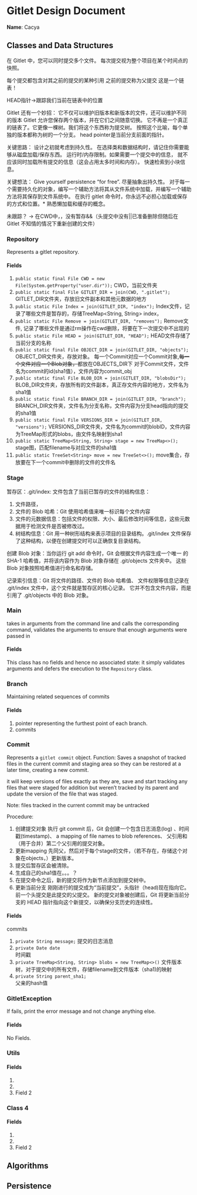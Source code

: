 # Gitlet Design Document

**Name**: Cacya

## Classes and Data Structures

在 Gitlet 中，您可以同时提交多个文件。
每次提交视为整个项目在某个时间点的快照。

每个提交都包含对其之前的提交的某种引用
之前的提交称为父提交
这是一个链表！

HEAD指针->跟踪我们当前在链表中的位置

Gitlet 还有一个妙招：
它不仅可以维护旧版本和新版本的文件，还可以维护不同的版本
Gitlet 允许您保存两个版本，并在它们之间随意切换。
它不再是一个真正的链表了。它更像一棵树。我们将这个东西称为提交树。
按照这个比喻，每个单独的版本都称为树的一个分支。
head pointer是当前分支前面的指针。

关键思路： 设计之初就考虑到持久性。
在选择类和数据结构时，请记住你需要能够从磁盘加载/保存东西。
运行时/内存限制。如果需要一个提交中的信息，
就不应该同时加载所有提交的信息（这会占用太多时间和内存）。
快速检索到小块信息。

关键想法： Give yourself persistence “for free”.
尽量抽象出持久性。
对于每一个需要持久化的对象，编写一个辅助方法将其从文件系统中加载，并编写一个辅助方法将其保存到文件系统中。
在执行 gitlet 命令时，你永远不必担心加载或保存的方式和位置。*
熟悉懒加载和缓存的概念。


未跟踪？ -> 在CWD中，，没有暂存&&（头提交中没有||已准备删除但随后在 Gitlet 不知情的情况下重新创建的文件）



### Repository
Represents a gitlet repository.

#### Fields

1. `public static final File CWD = new File(System.getProperty("user.dir"));`
   CWD，当前文件夹
2. `public static final File GITLET_DIR = join(CWD, ".gitlet");`
   GITLET_DIR文件夹，存放旧文件副本和其他元数据的地方
3. `public static File Index = join(GITLET_DIR, "index");`
   Index文件，记录了哪些文件是暂存的，存储TreeMap<String, String> index，
4. `public static File Remove = join(GITLET_DIR, "removes");`
   Remove文件, 记录了哪些文件是通过rm操作在cwd删除，将要在下一次提交中不出现的
5. `public static File HEAD = join(GITLET_DIR, "HEAD");`
   HEAD文件存储了当前分支的名称
6. `public static final File OBJECT_DIR = join(GITLET_DIR, "objects");`
   OBJECT_DIR文件夹，存放对象。
   每一个Commit对应一个Commit对象,~~每一个文件对应一个Blob对象，~~都放在OBJECTS_DIR下
   对于Commit文件，文件名为commit的id(sha1值），文件内容为commit_obj
7. `public static final File BLOB_DIR = join(GITLET_DIR, "blobsDir");`
    BLOB_DIR文件夹，存放所有的文件副本，真正存文件内容的地方，文件名为sha1值
8. `public static final File BRANCH_DIR = join(GITLET_DIR, "branch");`
    BRANCH_DIR文件夹，文件名为分支名称，文件内容为分支head指向的提交的sha1值
9. `public static final File VERSIONS_DIR = join(GITLET_DIR, "versions");`
    VERSIONS_DIR文件夹，文件名为commit的blobID，文件内容为TreeMap形式的blobs，由文件名映射到sha1
10. `public static TreeMap<String, String> stage = new TreeMap<>();`
    stage图，匹配filename与对应文件的sha1值
11. `public static TreeSet<String> move = new TreeSet<>();`
   move集合，存放要在下一个commit中删除的文件的文件名


   

### Stage
暂存区：.git/index: 文件包含了当前已暂存的文件的结构信息：
1. 文件路径，
2. 文件的 Blob 哈希：Git 使用哈希值来唯一标识每个文件内容
3. 文件的元数据信息：包括文件的权限、大小、最后修改时间等信息，这些元数据用于检测文件是否被修改过。
4. 树结构信息：Git 用一种树形结构来表示项目的目录结构。.git/index 文件保存了这种结构，以便在创建提交时可以正确恢复目录结构。

创建 Blob 对象：当你运行 git add 命令时，Git 会根据文件内容生成一个唯一
的 SHA-1 哈希值，并将该内容作为 Blob 对象存储在 .git/objects 文件夹中。
这些 Blob 对象按照哈希值进行命名和存储。

记录索引信息：Git 将文件的路径、文件的 Blob 哈希值、
文件权限等信息记录在 .git/index 文件中，这个文件就是暂存区的核心记录。
它并不包含文件内容，而是引用了 .git/objects 中的 Blob 对象。

### Main
takes in arguments from the command line 
and calls the corresponding command,
validates the arguments
to ensure that enough arguments were passed in

#### Fields
This class has no fields and hence no associated state: 
it simply validates arguments and defers the execution to the `Repository` class.



### Branch
Maintaining related sequences of commits

#### Fields
1. pointer 
   representing the furthest point of each branch.
2. commits


### Commit
Represents a `gitlet commit` object.
Function:
Saves a snapshot of tracked files in the current commit and staging area 
so they can be restored at a later time, creating a new commit.

it will keep versions of files exactly as they are, 
save and start tracking any files that were staged for addition but weren’t tracked by its parent
and update the version of the file that was staged.

Note: files tracked in the current commit may be untracked


Procedure:
1. 创建提交对象
  执行 git commit 后，Git 会创建一个包含日志消息(log) 、时间戳(timestamp)、
   a mapping of file names to blob references、 父引用和（用于合并）第二个父引用的提交对象。
2. 更新mapping
   先同父，然后对于每个stage的文件，（若不存在，存储这个对象在objects，）更新版本。
3. 提交后暂存区会被清除。
4. 生成自己的sha1值在。。。？
5. 在提交命令之后，新的提交将作为新节点添加到提交树中。
6. 更新当前分支
   刚刚进行的提交成为“当前提交”，头指针（head)现在指向它。前一个头提交是此提交的父提交。
   新的提交对象被创建后，Git 将更新当前分支的 HEAD 指针指向这个新提交，以确保分支历史的连续性。

#### Fields
commits
1. `private String message;` 
    提交的日志消息
2. `private Date date`  
    时间戳
3. `private TreeMap<String, String> blobs = new TreeMap<>()`
   文件版本树，对于提交中的所有文件，存储filename到文件版本（sha1)的映射
4. `private String parent_sha1;`  
    父亲的hash值


### GitletException
If fails, print the error message and not change anything else.

#### Fields
No Fields.

### Utils


#### Fields

1. 
2. 
3. Field 2


### Class 4

#### Fields

1.
2.
3. Field 2


## Algorithms

## Persistence

